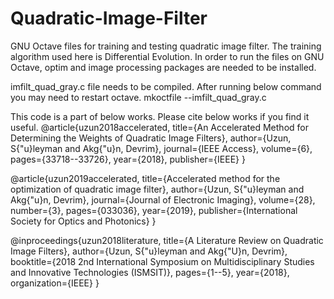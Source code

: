 # Quadratic-Image-Filter
GNU Octave files for training and testing quadratic image filter. The training algorithm used here is Differential Evolution.
In order to run the files on GNU Octave, optim and image processing packages are needed to be installed.


imfilt_quad_gray.c file needs to be compiled. After running below command you may need to restart octave.
mkoctfile --imfilt_quad_gray.c

This code is a part of below works. Please cite below works if you find it useful.
@article{uzun2018accelerated,
  title={An Accelerated Method for Determining the Weights of Quadratic Image Filters},
  author={Uzun, S{\"u}leyman and Akg{\"u}n, Devrim},
  journal={IEEE Access},
  volume={6},
  pages={33718--33726},
  year={2018},
  publisher={IEEE}
}

@article{uzun2019accelerated,
  title={Accelerated method for the optimization of quadratic image filter},
  author={Uzun, S{\"u}leyman and Akg{\"u}n, Devrim},
  journal={Journal of Electronic Imaging},
  volume={28},
  number={3},
  pages={033036},
  year={2019},
  publisher={International Society for Optics and Photonics}
}

@inproceedings{uzun2018literature,
  title={A Literature Review on Quadratic Image Filters},
  author={Uzun, S{\"u}leyman and Akg{\"U}n, Devrim},
  booktitle={2018 2nd International Symposium on Multidisciplinary Studies and Innovative Technologies (ISMSIT)},
  pages={1--5},
  year={2018},
  organization={IEEE}
}
